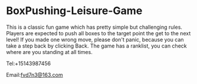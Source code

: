 # BoxPushing-Leisure-Game

This is a classic fun game which has pretty simple but challenging rules. Players are expected to push all boxes to the target point the get to the next level! If you made one wrong move, please don't panic, because you can take a step back by clicking Back. The game has a ranklist, you can check where are you standing at all times.

Tel:+15143987456

Email:fvd7n3@163.com
